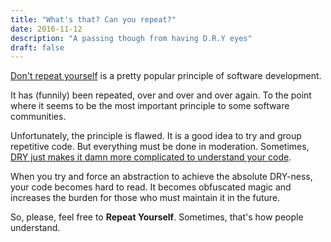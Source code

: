 ```yaml
---
title: "What's that? Can you repeat?"
date: 2016-11-12
description: "A passing though from having D.R.Y eyes"
draft: false
---
```


[Don't repeat yourself][1] is a pretty popular principle of software development.

It has (funnily) been repeated, over and over and over again. To the point where
it seems to be the most important principle to some software communities.

Unfortunately, the principle is flawed. It is a good idea to try and group
repetitive code. But everything must be done in moderation. Sometimes, [DRY just
makes it damn more complicated to understand your code][2].

When you try and force an abstraction to achieve the absolute DRY-ness, your code
becomes hard to read. It becomes obfuscated magic and increases the burden
for those who must maintain it in the future.

So, please, feel free to **Repeat Yourself**. Sometimes, that's how people understand.

[1]: https://en.wikipedia.org/wiki/Don%27t_repeat_yourselfkkkkkk
[2]: https://gist.github.com/harssh-sparkway/8707634
